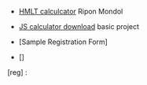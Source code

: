 - [HMLT calculcator](html-cal) Ripon Mondol

- [JS calculator download](js-cal) basic project


 - [Sample Registration Form]


 - []

  
  [reg] : 

  [html-cal]: basic_html_calculator.html

  [js-cal]: https://github.com/yeasin50/AssetsFor_/tree/master/web_course/others/calculator

